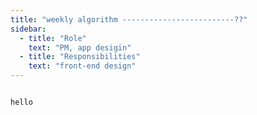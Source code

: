 ```yaml
---
title: "weekly algorithm -------------------------??"
sidebar:
  - title: "Role"
    text: "PM, app desigin"
  - title: "Responsibilities"
    text: "front-end design"
---
```


<code>
hello
</code>
